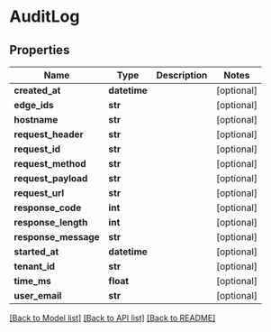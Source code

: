 # AuditLog

## Properties
Name | Type | Description | Notes
------------ | ------------- | ------------- | -------------
**created_at** | **datetime** |  | [optional] 
**edge_ids** | **str** |  | [optional] 
**hostname** | **str** |  | [optional] 
**request_header** | **str** |  | [optional] 
**request_id** | **str** |  | [optional] 
**request_method** | **str** |  | [optional] 
**request_payload** | **str** |  | [optional] 
**request_url** | **str** |  | [optional] 
**response_code** | **int** |  | [optional] 
**response_length** | **int** |  | [optional] 
**response_message** | **str** |  | [optional] 
**started_at** | **datetime** |  | [optional] 
**tenant_id** | **str** |  | [optional] 
**time_ms** | **float** |  | [optional] 
**user_email** | **str** |  | [optional] 

[[Back to Model list]](../README.md#documentation-for-models) [[Back to API list]](../README.md#documentation-for-api-endpoints) [[Back to README]](../README.md)

